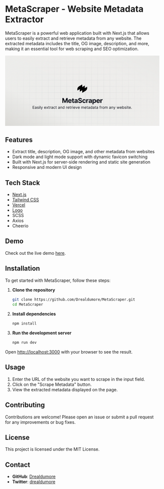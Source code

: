 # MetaScraper - Website Metadata Extractor

MetaScraper is a powerful web application built with Next.js that allows users to easily extract and retrieve metadata from any website. The extracted metadata includes the title, OG image, description, and more, making it an essential tool for web scraping and SEO optimization.

![MetaScraper](./public/og.png)

## Features

- Extract title, description, OG image, and other metadata from websites
- Dark mode and light mode support with dynamic favicon switching
- Built with Next.js for server-side rendering and static site generation
- Responsive and modern UI design


## Tech Stack

- [Next.js](https://nextjs.org)
- [Tailwind CSS](https://tailwindcss.com)
- [Vercel](https://vercel.com)
- [Logo](https://www.logoshaper.co/)
- SCSS
- Axios
- Cheerio


## Demo

Check out the live demo [here](https://meta-scrapper.vercel.app/).

## Installation

To get started with MetaScraper, follow these steps:

1. **Clone the repository**

   ```bash
   git clone https://github.com/Drealdumore/MetaScraper.git
   cd MetaScraper
   ```

2. **Install dependencies**

   ```bash
   npm install
   ```

3. **Run the development server**

   ```bash
   npm run dev
   ```

Open [http://localhost:3000](http://localhost:3000) with your browser to see the result.

## Usage

1. Enter the URL of the website you want to scrape in the input field.
2. Click on the "Scrape Metadata" button.
3. View the extracted metadata displayed on the page.

## Contributing

Contributions are welcome! Please open an issue or submit a pull request for any improvements or bug fixes.

## License

This project is licensed under the MIT License.

## Contact

- **GitHub**: [Drealdumore](https://github.com/Drealdumore)
- **Twitter**: [drealdumore](https://twitter.com/drealdumore)
